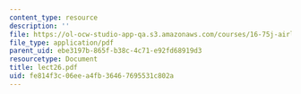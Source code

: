 ```yaml
---
content_type: resource
description: ''
file: https://ol-ocw-studio-app-qa.s3.amazonaws.com/courses/16-75j-airline-management-spring-2006/fe814f3c06eea4fb36467695531c802a_lect26.pdf
file_type: application/pdf
parent_uid: ebe3197b-865f-b38c-4c71-e92fd68919d3
resourcetype: Document
title: lect26.pdf
uid: fe814f3c-06ee-a4fb-3646-7695531c802a
---
```

